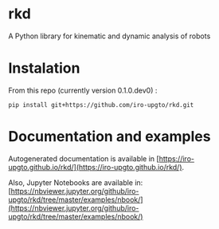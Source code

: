 # rkd

A Python library for kinematic and dynamic analysis of robots


# Instalation

From this repo (currently version 0.1.0.dev0) :

```
pip install git+https://github.com/iro-upgto/rkd.git
```

# Documentation and examples

Autogenerated documentation is available in [https://iro-upgto.github.io/rkd/](https://iro-upgto.github.io/rkd/).

Also, Jupyter Notebooks are available in: [https://nbviewer.jupyter.org/github/iro-upgto/rkd/tree/master/examples/nbook/](https://nbviewer.jupyter.org/github/iro-upgto/rkd/tree/master/examples/nbook/)